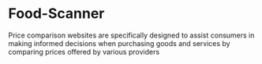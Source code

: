 # Food-Scanner
Price comparison websites are specifically designed to assist consumers in making informed decisions when purchasing goods and services by comparing prices offered by various providers
